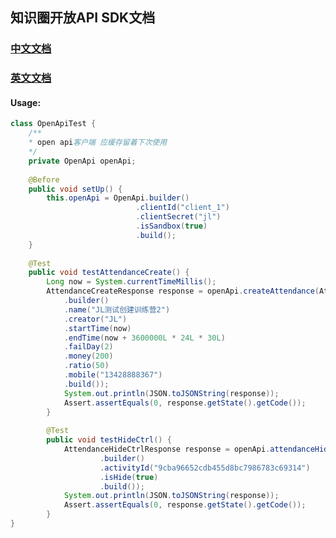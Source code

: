 ## 知识圈开放API SDK文档

### [中文文档](https://github.com/zhishiquan/open-api-sdk/wiki/%E7%9F%A5%E8%AF%86%E5%9C%88OpenApi%E5%BF%AB%E9%80%9F%E5%BC%80%E5%A7%8B)
### [英文文档](https://github.com/zhishiquan/open-api-sdk/wiki/ZhiShiQuan-Open-Api-Quickstart)


#### Usage:

```java
class OpenApiTest {
    /**
    * open api客户端 应缓存留着下次使用
    */
    private OpenApi openApi;
    
    @Before
    public void setUp() {
        this.openApi = OpenApi.builder()
                            .clientId("client_1")
                            .clientSecret("jl")
                            .isSandbox(true)
                            .build();    
    }
        
    @Test
    public void testAttendanceCreate() { 
        Long now = System.currentTimeMillis();
        AttendanceCreateResponse response = openApi.createAttendance(AttendanceCreate
            .builder()
            .name("JL测试创建训练营2")
            .creator("JL")
            .startTime(now)
            .endTime(now + 3600000L * 24L * 30L)
            .failDay(2)
            .money(200)
            .ratio(50)
            .mobile("13428888367")
            .build());
            System.out.println(JSON.toJSONString(response));
            Assert.assertEquals(0, response.getState().getCode());
        }
    
        @Test
        public void testHideCtrl() {
            AttendanceHideCtrlResponse response = openApi.attendanceHideCtrl(AttendanceHideCtrl
                    .builder()
                    .activityId("9cba96652cdb455d8bc7986783c69314")
                    .isHide(true)
                    .build());
            System.out.println(JSON.toJSONString(response));
            Assert.assertEquals(0, response.getState().getCode());
        }
}
```
